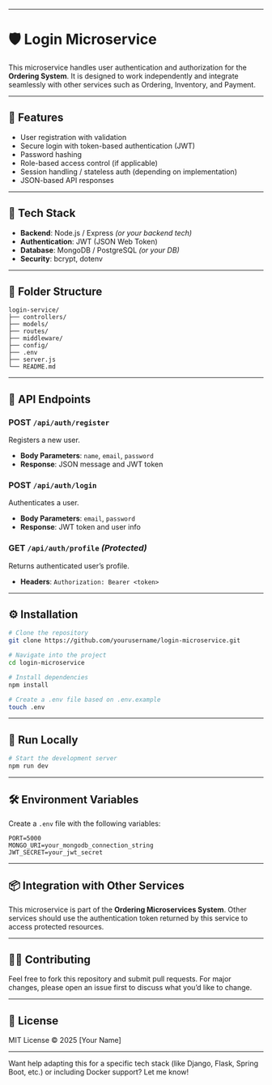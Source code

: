 

---

# 🛡️ Login Microservice

This microservice handles user authentication and authorization for the **Ordering System**. It is designed to work independently and integrate seamlessly with other services such as Ordering, Inventory, and Payment.

---

## 🚀 Features

- User registration with validation
- Secure login with token-based authentication (JWT)
- Password hashing
- Role-based access control (if applicable)
- Session handling / stateless auth (depending on implementation)
- JSON-based API responses

---

## 🧰 Tech Stack

- **Backend**: Node.js / Express *(or your backend tech)*
- **Authentication**: JWT (JSON Web Token)
- **Database**: MongoDB / PostgreSQL *(or your DB)*
- **Security**: bcrypt, dotenv

---

## 📁 Folder Structure

```
login-service/
├── controllers/
├── models/
├── routes/
├── middleware/
├── config/
├── .env
├── server.js
└── README.md
```

---

## 🔐 API Endpoints

### POST `/api/auth/register`
Registers a new user.
- **Body Parameters**: `name`, `email`, `password`
- **Response**: JSON message and JWT token

### POST `/api/auth/login`
Authenticates a user.
- **Body Parameters**: `email`, `password`
- **Response**: JWT token and user info

### GET `/api/auth/profile` *(Protected)*
Returns authenticated user’s profile.
- **Headers**: `Authorization: Bearer <token>`

---

## ⚙️ Installation

```bash
# Clone the repository
git clone https://github.com/yourusername/login-microservice.git

# Navigate into the project
cd login-microservice

# Install dependencies
npm install

# Create a .env file based on .env.example
touch .env
```

---

## 🧪 Run Locally

```bash
# Start the development server
npm run dev
```

---

## 🛠️ Environment Variables

Create a `.env` file with the following variables:

```env
PORT=5000
MONGO_URI=your_mongodb_connection_string
JWT_SECRET=your_jwt_secret
```

---

## 📦 Integration with Other Services

This microservice is part of the **Ordering Microservices System**. Other services should use the authentication token returned by this service to access protected resources.

---

## 🧑‍💻 Contributing

Feel free to fork this repository and submit pull requests. For major changes, please open an issue first to discuss what you’d like to change.

---

## 📄 License

MIT License © 2025 [Your Name]

---

Want help adapting this for a specific tech stack (like Django, Flask, Spring Boot, etc.) or including Docker support? Let me know!

